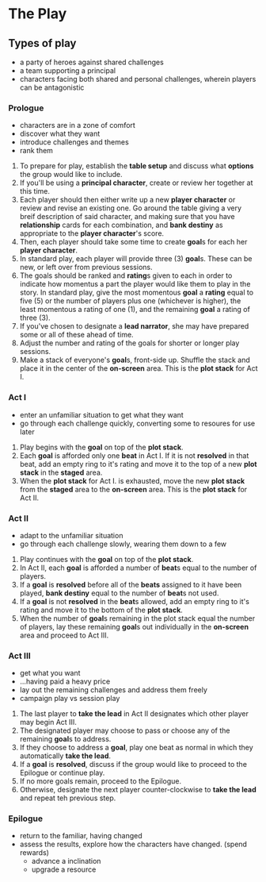 # The Play
## Types of play
   * a party of heroes against shared challenges
   * a team supporting a principal
   * characters facing both shared and personal challenges, wherein players can be antagonistic
### Prologue
- characters are in a zone of comfort
- discover what they want
- introduce challenges and themes
- rank them

1. To prepare for play, establish the **table setup** and discuss what **options** the group would like to include.
1. If you'll be using a **principal character**, create or review her together at this time.
1. Each player should then either write up a new **player character** or review and revise an existing one.  Go around the table  giving a very breif description of said character, and making sure that you have **relationship** cards for each combination, and **bank destiny** as appropriate to the **player character**'s score.
1. Then, each player should take some time to create **goal**s for each her **player character**.  
  1. In standard play, each player will provide three (3) **goal**s.  These can be new, or left over from previous sessions.
  1. The goals should be ranked and **rating**s given to each in order to indicate how momentus a part the player would like them to play in the story.  In standard play, give the most momentous **goal** a **rating** equal to five (5) or the number of players plus one (whichever is higher), the least momentous a rating of one (1), and the remaining **goal** a rating of three (3).
  1. If you've chosen to designate a **lead narrator**, she may have prepared some or all of these ahead of time.
  1. Adjust the number and rating of the goals for shorter or longer play sessions.
1. Make a stack of everyone's **goal**s, front-side up. Shuffle the stack and place it in the center of the **on-screen** area.  This is the **plot stack** for Act I. 
  
### Act I
- enter an unfamiliar situation to get what they want
- go through each challenge quickly, converting some to resoures for use later

1. Play begins with the **goal** on top of the **plot stack**.  
1. Each **goal** is afforded only one **beat** in Act I.  If it is not **resolved** in that beat, add an empty ring to it's rating and move it to the top of a new **plot stack** in the **staged** area.
1. When the **plot stack** for Act I. is exhausted, move the new **plot stack** from the **staged** area to the **on-screen** area.  This is the **plot stack** for Act II.
  
### Act II
- adapt to the unfamiliar situation
- go through each challenge slowly, wearing them down to a few
1. Play continues with the **goal** on top of the **plot stack**.
1. In Act II, each **goal** is afforded a number of **beat**s equal to the number of players.
  1. If a **goal** is **resolved** before all of the **beats** assigned to it have been played, **bank destiny** equal to the number of **beat**s not used.
  1. If a **goal** is not **resolved** in the **beat**s allowed, add an empty ring to it's rating and move it to the bottom of the **plot stack**.
1. When the number of **goal**s remaining in the plot stack equal the number of players, lay these remaining **goal**s out individually in the **on-screen** area and proceed to Act III.
  
### Act III
- get what you want
- ...having paid a heavy price
- lay out the remaining challenges and address them freely
- campaign play vs session play
1. The last player to **take the lead** in Act II designates which other player may begin Act III.
1. The designated player may choose to pass or choose any of the remaining **goal**s to address.
  1. If they choose to address a **goal**, play one beat as normal in which they automatically **take the lead**.
  1. If a **goal** is **resolved**, discuss if the group would like to proceed to the Epilogue or continue play.
  1. If no more goals remain, proceed to the Epilogue.  
1. Otherwise, designate the next player counter-clockwise to **take the lead** and repeat teh previous step.

### Epilogue
- return to the familiar, having changed
- assess the results, explore how the characters have changed. (spend rewards)
    - advance a inclination
    - upgrade a resource
